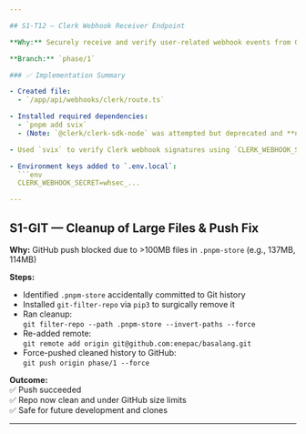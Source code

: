 ```yaml
---

## S1-T12 — Clerk Webhook Receiver Endpoint

**Why:** Securely receive and verify user-related webhook events from Clerk (e.g., sign-up, profile update)

**Branch:** `phase/1`

### ✅ Implementation Summary

- Created file:
  - `/app/api/webhooks/clerk/route.ts`

- Installed required dependencies:
  - `pnpm add svix`
  - (Note: `@clerk/clerk-sdk-node` was attempted but deprecated and **not used** in final version)

- Used `svix` to verify Clerk webhook signatures using `CLERK_WEBHOOK_SECRET`

- Environment keys added to `.env.local`:
  ```env
  CLERK_WEBHOOK_SECRET=whsec_...

---
```


## S1-GIT — Cleanup of Large Files & Push Fix

**Why:** GitHub push blocked due to >100MB files in `.pnpm-store` (e.g., 137MB, 114MB)

**Steps:**
- Identified `.pnpm-store` accidentally committed to Git history
- Installed `git-filter-repo` via `pip3` to surgically remove it
- Ran cleanup:  
  `git filter-repo --path .pnpm-store --invert-paths --force`
- Re-added remote:  
  `git remote add origin git@github.com:enepac/basalang.git`
- Force-pushed cleaned history to GitHub:  
  `git push origin phase/1 --force`

**Outcome:**  
✅ Push succeeded  
✅ Repo now clean and under GitHub size limits  
✅ Safe for future development and clones

---
